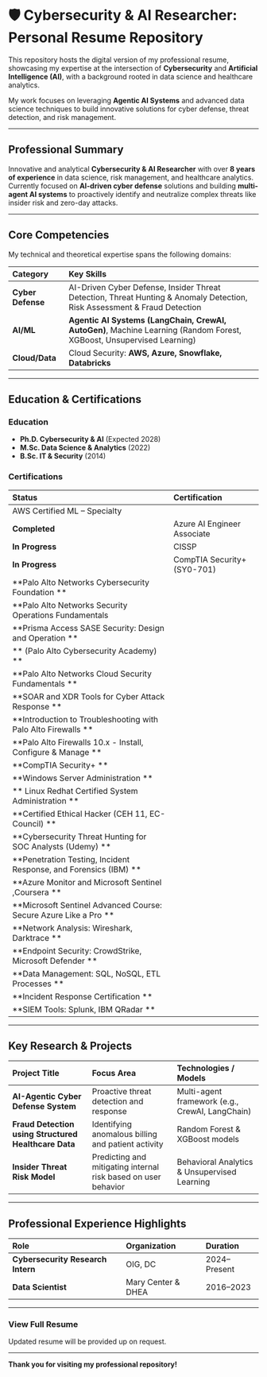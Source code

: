 # 🛡️ Cybersecurity & AI Researcher: Personal Resume Repository

This repository hosts the digital version of my professional resume, showcasing my expertise at the intersection of **Cybersecurity** and **Artificial Intelligence (AI)**, with a background rooted in data science and healthcare analytics.

My work focuses on leveraging **Agentic AI Systems** and advanced data science techniques to build innovative solutions for cyber defense, threat detection, and risk management.

---

##  Professional Summary

Innovative and analytical **Cybersecurity & AI Researcher** with over **8 years of experience** in data science, risk management, and healthcare analytics. Currently focused on **AI-driven cyber defense** solutions and building **multi-agent AI systems** to proactively identify and neutralize complex threats like insider risk and zero-day attacks.

---

## Core Competencies

My technical and theoretical expertise spans the following domains:

| Category | Key Skills |
| :--- | :--- |
| **Cyber Defense** | AI-Driven Cyber Defense, Insider Threat Detection, Threat Hunting & Anomaly Detection, Risk Assessment & Fraud Detection |
| **AI/ML** | **Agentic AI Systems (LangChain, CrewAI, AutoGen)**, Machine Learning (Random Forest, XGBoost, Unsupervised Learning) |
| **Cloud/Data** | Cloud Security: **AWS, Azure, Snowflake, Databricks** |

---

##  Education & Certifications

### Education

* **Ph.D. Cybersecurity & AI** (Expected 2028)
* **M.Sc. Data Science & Analytics** (2022)
* **B.Sc. IT & Security** (2014)

### Certifications

| Status | Certification |
| :--- | :--- |
|  AWS Certified ML – Specialty |
|  **Completed** | Azure AI Engineer Associate |
|  **In Progress** | CISSP |
|  **In Progress** | CompTIA Security+ (SY0-701) |
|  **Palo Alto Networks Cybersecurity Foundation ** |
|  **Palo Alto Networks Security Operations Fundamentals |
|  **Prisma Access SASE Security: Design and Operation ** |
|  ** (Palo Alto Cybersecurity Academy) ** |
|  **Palo Alto Networks Cloud Security Fundamentals ** |
|  **SOAR and XDR Tools for Cyber Attack Response ** |
|  **Introduction to Troubleshooting with Palo Alto Firewalls ** |
|  **Palo Alto Firewalls 10.x - Install, Configure & Manage ** |
|  **CompTIA Security+ ** |
|  **Windows Server Administration ** |
|  ** Linux Redhat Certified System Administration ** |
|  **Certified Ethical Hacker (CEH 11, EC-Council) ** |
|  **Cybersecurity Threat Hunting for SOC Analysts (Udemy) ** |
|  **Penetration Testing, Incident Response, and Forensics (IBM) ** |
|  **Azure Monitor and Microsoft Sentinel ,Coursera ** |
|  **Microsoft Sentinel Advanced Course: Secure Azure Like a Pro ** |
|  **Network Analysis: Wireshark, Darktrace ** |
|  **Endpoint Security: CrowdStrike, Microsoft Defender ** |
|  **Data Management: SQL, NoSQL, ETL Processes ** |
|  **Incident Response Certification ** |
|  **SIEM Tools: Splunk, IBM QRadar ** |

---

## Key Research & Projects

| Project Title | Focus Area | Technologies / Models |
| :--- | :--- | :--- |
| **AI-Agentic Cyber Defense System** | Proactive threat detection and response | Multi-agent framework (e.g., CrewAI, LangChain) |
| **Fraud Detection using Structured Healthcare Data** | Identifying anomalous billing and patient activity | Random Forest & XGBoost models |
| **Insider Threat Risk Model** | Predicting and mitigating internal risk based on user behavior | Behavioral Analytics & Unsupervised Learning |

---

##  Professional Experience Highlights

| Role | Organization | Duration |
| :--- | :--- | :--- |
| **Cybersecurity Research Intern** | OIG, DC | 2024–Present |
| **Data Scientist** | Mary Center & DHEA | 2016–2023 |

---

### **View Full Resume**

 Updated resume will be provided up on request. 

***

**Thank you for visiting my professional repository!**
